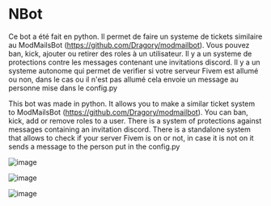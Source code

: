 # NBot

Ce bot a été fait en python.
Il permet de faire un systeme de tickets similaire au ModMailsBot (https://github.com/Dragory/modmailbot).
Vous pouvez ban, kick, ajouter ou retirer des roles à un utilisateur.
Il y a un systeme de protections contre les messages contenant une invitations discord.
Il y a un systeme autonome qui permet de verifier si votre serveur Fivem est allumé ou non, dans le cas ou il n'est pas allumé cela envoie un message au personne mise dans le config.py



This bot was made in python.
It allows you to make a similar ticket system to ModMailsBot (https://github.com/Dragory/modmailbot).
You can ban, kick, add or remove roles to a user.
There is a system of protections against messages containing an invitation discord.
There is a standalone system that allows to check if your server Fivem is on or not, in case it is not on it sends a message to the person put in the config.py


![image](https://github.com/user-attachments/assets/09c2abe1-9f61-4a6a-b4d3-8c3dbb4c2b5a)


![image](https://github.com/user-attachments/assets/30069404-e5ac-4b63-a7d4-363c54711f21)



![image](https://github.com/user-attachments/assets/943f6222-ca33-4e75-8908-e6a80a849665)




